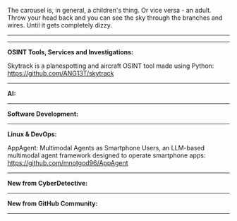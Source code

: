 
The carousel is, in general, a children's thing. Or vice versa - an adult. Throw your head back and you can see the sky through the branches and wires. Until it gets completely dizzy.

----



----

**OSINT Tools, Services and Investigations:**

Skytrack is a planespotting and aircraft OSINT tool made using Python: https://github.com/ANG13T/skytrack

----

**AI:**



---

**Software Development:**



----

**Linux & DevOps:**

AppAgent: Multimodal Agents as Smartphone Users, an LLM-based multimodal agent framework designed to operate smartphone apps: https://github.com/mnotgod96/AppAgent

----

**New from CyberDetective:**



----

**New from GitHub Community:**



----

